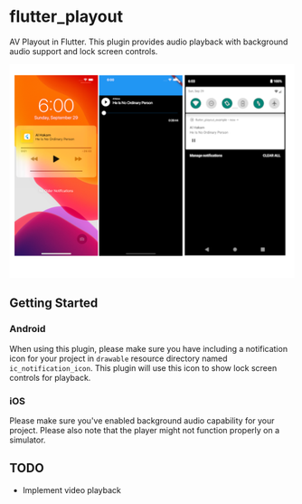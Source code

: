# flutter_playout

AV Playout in Flutter. This plugin provides audio playback with background audio 
support and lock screen controls.

![screenshot1](screenshot.png) 

## Getting Started

### Android
When using this plugin, please make sure you have including a notification icon 
for your project in `drawable` resource directory named `ic_notification_icon`.
This plugin will use this icon to show lock screen controls for playback.

### iOS
Please make sure you've enabled background audio capability for your project.
Please also note that the player might not function properly on a simulator.

## TODO

- Implement video playback